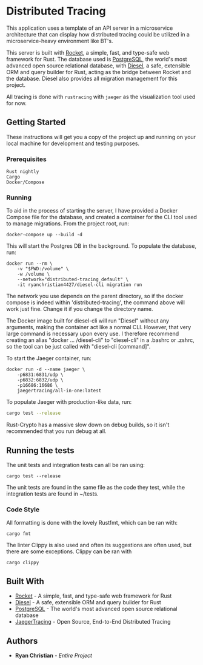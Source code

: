 # Distributed Tracing

This application uses a template of an API server in a microservice architecture that can display how distributed tracing could be utilized in a microservice-heavy environment like BT's.

This server is built with [Rocket](https://rocket.rs), a simple, fast, and type-safe web framework for Rust. The database used is [PostgreSQL](https://www.postgresql.org/), the world's most advanced open source relational database, with [Diesel](http://diesel.rs), a safe, extensible ORM and query builder for Rust, acting as the bridge between Rocket and the database. Diesel also provides all migration management for this project.

All tracing is done with `rustracing` with `jaeger` as the visualization tool used for now.

## Getting Started

These instructions will get you a copy of the project up and running on your local machine for development and testing purposes.

### Prerequisites

```
Rust nightly
Cargo
Docker/Compose
```

### Running

To aid in the process of starting the server, I have provided a Docker Compose file for the database, and created a container for the CLI tool used to manage migrations. From the project root, run:

```
docker-compose up --build -d
```

This will start the Postgres DB in the background. To populate the database, run:

```
docker run --rm \
    -v "$PWD:/volume" \
    -w /volume \
    --network="distributed-tracing_default" \
    -it ryanchristian4427/diesel-cli migration run
```

The network you use depends on the parent directory, so if the docker compose is indeed within 'distributed-tracing', the command above will work just fine. Change it if you change the directory name.

The Docker image built for diesel-cli will run "Diesel" without any arguments, making the container act like a normal CLI. However, that very large command is necessary upon every use. I therefore recommend creating an alias "docker ... /diesel-cli" to "diesel-cli" in a .bashrc or .zshrc, so the tool can be just called with "diesel-cli [command]".

To start the Jaeger container, run:

```
docker run -d --name jaeger \
    -p6831:6831/udp \
    -p6832:6832/udp \
    -p16686:16686 \
    jaegertracing/all-in-one:latest
```

To populate Jaeger with production-like data, run:

```bash
cargo test --release
```

Rust-Crypto has a massive slow down on debug builds, so it isn't recommended that you run debug at all.

## Running the tests

The unit tests and integration tests can all be ran using:

```
cargo test --release
```

The unit tests are found in the same file as the code they test, while the integration tests are found in ~/tests.

### Code Style

All formatting is done with the lovely Rustfmt, which can be ran with:

```
cargo fmt
```

The linter Clippy is also used and often its suggestions are often used, but there are some exceptions. Clippy can be ran with

```
cargo clippy
```

## Built With

* [Rocket](https://github.com/glium/glium) - A simple, fast, and type-safe web framework for Rust
* [Diesel](https://github.com/tomaka/glium_text) - A safe, extensible ORM and query builder for Rust
* [PostgreSQL](https://github.com/rustgd/cgmath) - The world's most advanced open source relational database
* [JaegerTracing](https://www.jaegertracing.io/) - Open Source, End-to-End Distributed Tracing

## Authors

* **Ryan Christian** - *Entire Project*